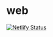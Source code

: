 # web

[![Netlify Status](https://api.netlify.com/api/v1/badges/d5d06503-d1ca-4a72-af80-3463ff1fa78b/deploy-status)](https://app.netlify.com/sites/leandrojmp/deploys)
